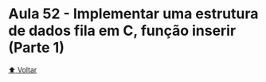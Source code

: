 # Aula 52 - Implementar uma estrutura de dados fila em C, função inserir (Parte 1)

[:arrow_up: Voltar](https://github.com/Geofisicando/C-orientado-a-testes#%C3%ADndice)
